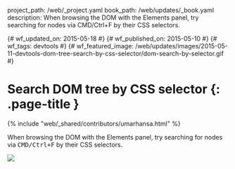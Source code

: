 project_path: /web/_project.yaml book_path: /web/updates/_book.yaml description: When browsing the DOM with the Elements panel, try searching for nodes via CMD/Ctrl+F by their CSS selectors.

{# wf_updated_on: 2015-05-18 #} {# wf_published_on: 2015-05-10 #} {# wf_tags: devtools #} {# wf_featured_image: /web/updates/images/2015-05-11-devtools-dom-tree-search-by-css-selector/dom-search-by-selector.gif #}

# Search DOM tree by CSS selector {: .page-title }

{% include "web/_shared/contributors/umarhansa.html" %}

When browsing the DOM with the Elements panel, try searching for nodes via <kbd class="kbd">CMD/Ctrl+F</kbd> by their CSS selectors.

<img class="block" src="/web/updates/images/2015-05-11-devtools-dom-tree-search-by-css-selector/dom-search-by-selector.gif" />